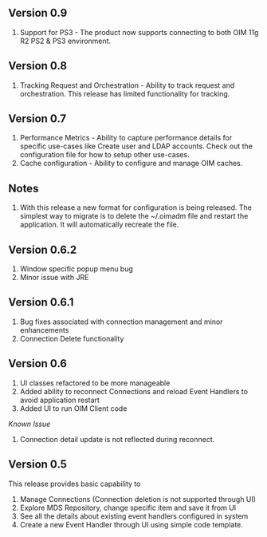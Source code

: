 Version 0.9
-----------------

1. Support for PS3 - The product now supports connecting to both OIM 11g R2 PS2 & PS3 environment.

Version 0.8
-----------------

1. Tracking Request and Orchestration - Ability to track request and orchestration. This release has limited functionality for tracking.

Version 0.7
-----------------

1. Performance Metrics - Ability to capture performance details for specific use-cases like Create user and LDAP accounts. Check out the configuration file for how to setup other use-cases.
2. Cache configuration - Ability to configure and manage OIM caches.

Notes
--------
1. With this release a new format for configuration is being released. The simplest way to migrate is to delete the ~/.oimadm file and restart the application. It will automatically recreate the file.

Version 0.6.2
-----------------

1. Window specific popup menu bug
2. Minor issue with JRE 


Version 0.6.1
-----------------

1. Bug fixes associated with connection management and minor enhancements
2. Connection Delete functionality

Version 0.6
---------------
1. UI classes refactored to be more manageable
2. Added ability to reconnect Connections and reload Event Handlers to avoid application restart
3. Added UI to run OIM Client code

*Known Issue*

1. Connection detail update is not reflected during reconnect.

Version 0.5
---------------
This release provides basic capability to 
1. Manage Connections (Connection deletion is not supported through UI)
2. Explore MDS Repository, change specific item and save it from UI
3. See all the details about existing event handlers configured in system
4. Create a new Event Handler through UI using simple code template.
